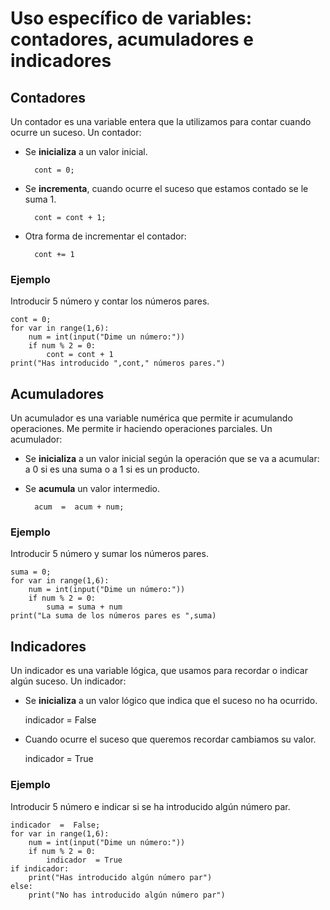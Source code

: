 # Uso específico de variables: contadores, acumuladores e indicadores

## Contadores

Un contador es una variable entera que la utilizamos para contar cuando ocurre un suceso. Un contador:

* Se **inicializa** a un valor inicial.

		cont = 0;

* Se **incrementa**, cuando ocurre el suceso que estamos contado se le suma 1.

		cont = cont + 1;

* Otra forma de incrementar el contador:

        cont += 1


### Ejemplo

Introducir 5 número y contar los números pares.


	cont = 0;
	for var in range(1,6):
		num = int(input("Dime un número:"))
		if num % 2 = 0:
			cont = cont + 1
	print("Has introducido ",cont," números pares.")

## Acumuladores

Un acumulador es una variable numérica que permite ir acumulando operaciones. Me permite ir haciendo operaciones parciales. Un acumulador:

* Se **inicializa** a un valor inicial según la operación que se va a acumular: a 0 si es una suma o a 1 si es un producto.
* Se **acumula** un valor intermedio.
		
		acum  =  acum + num;

### Ejemplo

Introducir 5 número y sumar los números pares.

	suma = 0;
	for var in range(1,6):
		num = int(input("Dime un número:"))
		if num % 2 = 0:
			suma = suma + num
	print("La suma de los números pares es ",suma)

## Indicadores

Un indicador es una variable lógica, que usamos para recordar o indicar algún suceso. Un indicador:

* Se **inicializa** a un valor lógico que indica que el suceso no ha ocurrido.

	indicador = False

* Cuando ocurre el suceso que queremos recordar cambiamos su valor.

	indicador = True

### Ejemplo

Introducir 5 número e indicar si se ha introducido algún número par.

	indicador  =  False;
	for var in range(1,6):
		num = int(input("Dime un número:"))
		if num % 2 = 0:
			indicador  = True
	if indicador:
		print("Has introducido algún número par")
	else:
		print("No has introducido algún número par")
	